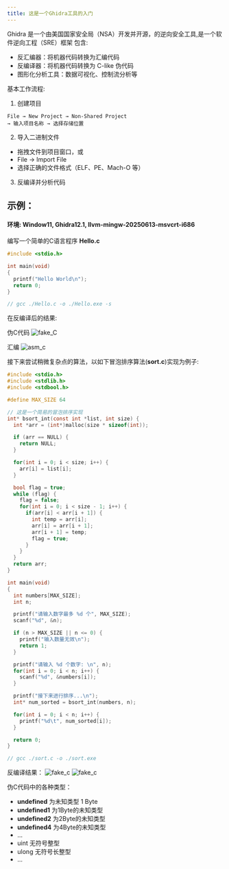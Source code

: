 ```yaml
---
title: 这是一个Ghidra工具的入门
---
```


Ghidra 是一个由美国国家安全局（NSA）开发并开源，的逆向安全工具,是一个软件逆向工程（SRE）框架 包含:
 + 反汇编器：将机器代码转换为汇编代码
 + 反编译器：将机器代码转换为 C-like 伪代码
 + 图形化分析工具：数据可视化、控制流分析等

<!--more-->


基本工作流程:
1. 创建项目
```TEXT
File → New Project → Non-Shared Project
→ 输入项目名称 → 选择存储位置
```

2. 导入二进制文件
 + 拖拽文件到项目窗口，或
 + File → Import File
 + 选择正确的文件格式（ELF、PE、Mach-O 等）

3. 反编译并分析代码

## 示例：
#### 环境: Window11, Ghidra12.1, llvm-mingw-20250613-msvcrt-i686

编写一个简单的C语言程序 **Hello.c**
```C
#include <stdio.h>

int main(void)
{
  printf("Hello World\n");
  return 0;
}

// gcc ./Hello.c -o ./Hello.exe -s
```
在反编译后的结果:

伪C代码
![fake_C](/images/Ghidra/01/fake_c.png)

汇编
![asm_c](/images/Ghidra/01/asm_c.png)


接下来尝试稍微复杂点的算法，以如下冒泡排序算法(**sort.c**)实现为例子:
```C
#include <stdio.h>
#include <stdlib.h>
#include <stdbool.h>

#define MAX_SIZE 64

// 这是一个简易的冒泡排序实现
int* bsort_int(const int *list, int size) {
  int *arr = (int*)malloc(size * sizeof(int));

  if (arr == NULL) {
    return NULL;
  }

  for(int i = 0; i < size; i++) {
    arr[i] = list[i];
  }

  bool flag = true;
  while (flag) {
    flag = false;
    for(int i = 0; i < size - 1; i++) {
      if(arr[i] < arr[i + 1]) {
        int temp = arr[i];
        arr[i] = arr[i + 1];
        arr[i + 1] = temp;
        flag = true;
      }
    }
  }
  return arr;
}

int main(void)
{
  int numbers[MAX_SIZE];
  int n;

  printf("请输入数字最多 %d 个", MAX_SIZE);
  scanf("%d", &n);

  if (n > MAX_SIZE || n <= 0) {
    printf("输入数量无效\n");
    return 1;
  }

  printf("请输入 %d 个数字: \n", n);
  for(int i = 0; i < n; i++) {
    scanf("%d", &numbers[i]);
  }

  printf("接下来进行排序...\n");
  int* num_sorted = bsort_int(numbers, n);

  for(int i = 0; i < n; i++) {
    printf("%d\t", num_sorted[i]);
  }

  return 0;
}

// gcc ./sort.c -o ./sort.exe
```

反编译结果：
![fake_c](/images/Ghidra/01/fake_c2.png)
![fake_c](/images/Ghidra/01/fake_c3.png)

伪C代码中的各种类型：
 + **undefined** 为未知类型 1 Byte
 + **undefined1** 为1Byte的未知类型
 + **undefined2** 为2Byte的未知类型
 + **undefined4** 为4Byte的未知类型
 + ...
 + uint           无符号整型
 + ulong          无符号长整型
 + ...



